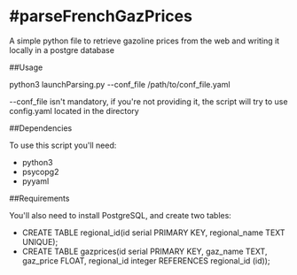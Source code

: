 #parseFrenchGazPrices
====================

A simple python file to retrieve gazoline prices from the web and
writing it locally in a postgre database

##Usage

python3 launchParsing.py --conf_file /path/to/conf_file.yaml

--conf_file isn't mandatory, if you're not providing it, the script will try to use config.yaml located in the directory

##Dependencies

To use this script you'll need:
- python3
- psycopg2
- pyyaml

##Requirements

You'll also need to install PostgreSQL, and create two tables:
- CREATE TABLE regional_id(id serial PRIMARY KEY, regional_name TEXT UNIQUE);
- CREATE TABLE gazprices(id serial PRIMARY KEY, gaz_name TEXT, gaz_price FLOAT, regional_id integer REFERENCES regional_id (id));
